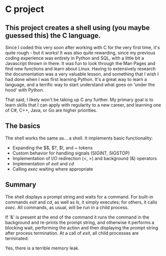 # C project

## This project creates a shell using (you maybe guessed this) the C language. 

Since I coded this very soon after working with C for the very first time, it's quite rough - but it works! It was also quite rewarding, since my previous coding experience was entirely in Python and SQL, with a little bit a Javascript thrown in there. It was fun to look through the Man Pages and find new functions and learn about Linux. Having to extensively research the documentation was a very valuable lesson, and something that I wish I had done when I was first learning Python. It's a great way to learn a language, and a terrific way to start understand what goes on 'under the hood' with Python.

That said, I likely won't be taking up C any further. My primary goal is to learn skills that I can apply with regularity to a new career, and learning one of C#, C++, Java, or Go are higher priorities.

## The basics

The shell works the same as... a shell. It implements basic functionality: 
- Expanding the $$, $?, $!, and ~ tokens
- Custom behavior for handling signals (SIGINT, SIGSTOP)
- Implementation of I/O redirection (<, >) and background (&) operators
- Implementation of *exit* and *cd*
- Calling *exec* waiting where appropriate 

## Summary
The shell displays a prompt string and waits for a command. For built-in commands *exit* and *cd*, as well as *ls*, it simply executes; for others, it calls *exec*. All commands, as usual, will be run in a child process. 

If '&' is present at the end of the command it runs the command in the background and re-prints the prompt string, and otherwise it performs a blocking wait, performing the action and then displaying the prompt string after process termination. At a call of *exit*, all child processes are terminated.



Yes, there is a terrible memory leak.











